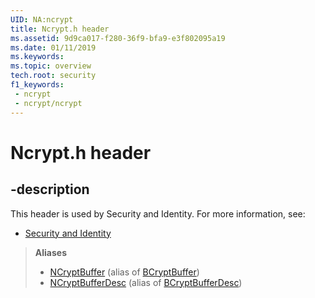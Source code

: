 ```yaml
---
UID: NA:ncrypt
title: Ncrypt.h header
ms.assetid: 9d9ca017-f280-36f9-bfa9-e3f802095a19
ms.date: 01/11/2019
ms.keywords: 
ms.topic: overview
tech.root: security
f1_keywords:
 - ncrypt
 - ncrypt/ncrypt
---
```


# Ncrypt.h header

## -description

This header is used by Security and Identity. For more information, see:

- [Security and Identity](../_security/index.md)

> **Aliases**
> - [NCryptBuffer](../bcrypt/ns-bcrypt-bcryptbuffer.md) (alias of [BCryptBuffer](../bcrypt/ns-bcrypt-bcryptbuffer.md))
> - [NCryptBufferDesc](../bcrypt/ns-bcrypt-bcryptbufferdesc.md) (alias of [BCryptBufferDesc](../bcrypt/ns-bcrypt-bcryptbufferdesc.md))

